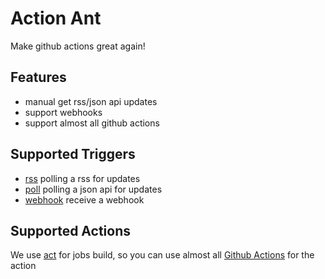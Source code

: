 # Action Ant

Make github actions great again!

## Features

- manual get rss/json api updates
- support webhooks
- support almost all github actions

## Supported Triggers

- [rss](/docs/triggers/rss.md) polling a rss for updates
- [poll](/docs/triggers/poll.md) polling a json api for updates
- [webhook](/docs/triggers/webhook.md) receive a webhook

## Supported Actions

We use [act](https://github.com/nektos/act) for jobs build, so you can use almost all [Github Actions](https://github.com/marketplace?type=actions) for the action
